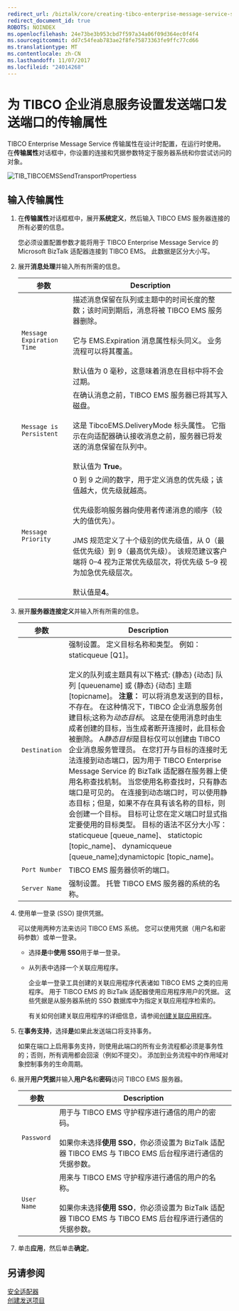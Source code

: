 ```yaml
---
redirect_url: /biztalk/core/creating-tibco-enterprise-message-service-send-handlers/
redirect_document_id: true
ROBOTS: NOINDEX
ms.openlocfilehash: 24e73be3b953cbd7f597a34a06f09d364ec0f4f4
ms.sourcegitcommit: dd7c54feab783ae2f8fe75873363fe9ffc77cd66
ms.translationtype: MT
ms.contentlocale: zh-CN
ms.lasthandoff: 11/07/2017
ms.locfileid: "24014268"
---
```

# <a name="set-send-port-transport-properties-for-the-send-port-for-tibco-enterprise-message-service"></a>为 TIBCO 企业消息服务设置发送端口发送端口的传输属性
TIBCO Enterprise Message Service 传输属性在设计时配置，在运行时使用。 在**传输属性**对话框中，你设置的连接和凭据参数特定于服务器系统和你尝试访问的对象。  
  
 ![](../core/media/tib-tibcoemssendtransportpropertiess.gif "TIB_TIBCOEMSSendTransportPropertiess")  
  
## <a name="enter-transport-properties"></a>输入传输属性  
  
1.  在**传输属性**对话框框中，展开**系统定义**，然后输入 TIBCO EMS 服务器连接的所有必要的信息。  
  
     您必须设置配置参数才能将用于 TIBCO Enterprise Message Service 的 Microsoft BizTalk 适配器连接到 TIBCO EMS。 此数据是区分大小写。  
  
2.  展开**消息处理**并输入所有所需的信息。  
  
    |参数|Description|  
    |---------------|-----------------|  
    |`Message Expiration Time`|描述消息保留在队列或主题中的时间长度的整数；该时间到期后，消息将被 TIBCO EMS 服务器删除。<br /><br /> 它与 EMS.Expiration 消息属性标头同义。 业务流程可以将其覆盖。<br /><br /> 默认值为 0 毫秒，这意味着消息在目标中将不会过期。|  
    |`Message is Persistent`|在确认消息之前，TIBCO EMS 服务器已将其写入磁盘。<br /><br /> 这是 TibcoEMS.DeliveryMode 标头属性。 它指示在向适配器确认接收消息之前，服务器已将发送的消息保留在队列中。<br /><br /> 默认值为 **True**。|  
    |`Message Priority`|0 到 9 之间的数字，用于定义消息的优先级；该值越大，优先级就越高。<br /><br /> 优先级影响服务器向使用者传递消息的顺序（较大的值优先）。<br /><br /> JMS 规范定义了十个级别的优先级值，从 0（最低优先级）到 9（最高优先级）。 该规范建议客户端将 0–4 视为正常优先级层次，将优先级 5–9 视为加急优先级层次。<br /><br /> 默认值是**4**。|  
  
3.  展开**服务器连接定义**并输入所有所需的信息。  
  
    |参数|Description|  
    |---------------|-----------------|  
    |`Destination`|强制设置。 定义目标名称和类型。 例如： staticqueue [Q1]。<br /><br /> 定义的队列或主题具有以下格式: {静态} {动态] 队列 [queuename] 或 {静态} {动态] 主题 [topicname]。 **注意：** 可以将消息发送到的目标，不存在。 在这种情况下，TIBCO 企业消息服务创建目标;这称为*动态目标*。 这是在使用消息时由生成者创建的目标，当生成者断开连接时，此目标会被删除。 A*静态目标*是目标仅可以创建由 TIBCO 企业消息服务管理员。 在您打开与目标的连接时无法连接到动态端口，因为用于 TIBCO Enterprise Message Service 的 BizTalk 适配器在服务器上使用名称查找机制。 当您使用名称查找时，只有静态端口是可见的。 在连接到动态端口时，可以使用静态目标；但是，如果不存在具有该名称的目标，则会创建一个目标。 目标可让您在定义端口时显式指定要使用的目标类型。 目标的语法不区分大小写： staticqueue [queue_name]、 statictopic [topic_name]、 dynamicqueue [queue_name];dynamictopic [topic_name]。|  
    |`Port Number`|TIBCO EMS 服务器侦听的端口。|  
    |`Server Name`|强制设置。 托管 TIBCO EMS 服务器的系统的名称。|  
  
4.  使用单一登录 (SSO) 提供凭据。  
  
     可以使用两种方法来访问 TIBCO EMS 系统。 您可以使用凭据（用户名和密码参数）或单一登录。  
  
    -   选择**是**中**使用 SSO**用于单一登录。  
  
    -   从列表中选择一个关联应用程序。  
  
         企业单一登录工具创建的关联应用程序代表诸如 TIBCO EMS 之类的应用程序。 用于 TIBCO EMS 的 BizTalk 适配器使用应用程序用户的凭据。 这些凭据是从服务器系统的 SSO 数据库中为指定关联应用程序检索的。  
  
         有关如何创建关联应用程序的详细信息，请参阅[创建关联应用程序](../core/creating-affiliate-applications5.md)。  
  
5.  在**事务支持**，选择**是**如果此发送端口将支持事务。  
  
     如果在端口上启用事务支持，则使用此端口的所有业务流程都必须是事务性的；否则，所有调用都会回滚（例如不提交）。 添加到业务流程中的作用域对象控制事务的生命周期。  
  
6.  展开**用户凭据**并输入**用户名**和**密码**访问 TIBCO EMS 服务器。  
  
    |参数|Description|  
    |---------------|-----------------|  
    |`Password`|用于与 TIBCO EMS 守护程序进行通信的用户的密码。<br /><br /> 如果你未选择**使用 SSO**，你必须设置为 BizTalk 适配器 TIBCO EMS 与 TIBCO EMS 后台程序进行通信的凭据参数。|  
    |`User Name`|用来与 TIBCO EMS 守护程序进行通信的用户的名称。<br /><br /> 如果你未选择**使用 SSO**，你必须设置为 BizTalk 适配器 TIBCO EMS 与 TIBCO EMS 后台程序进行通信的凭据参数。|  
  
7.  单击**应用**，然后单击**确定**。  
  
## <a name="see-also"></a>另请参阅  
 [安全适配器](../core/security-in-biztalk-adapter-for-tibco-ems.md)  
 [创建发送项目](../core/creating-tibco-enterprise-message-service-send-handlers.md)